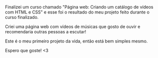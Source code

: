 Finalizei um curso chamado "Página web: Criando um catálogo de vídeos com HTML e CSS" e esse foi o resultado do meu projeto feito durante o curso finalizado.

Criei uma página web com vídeos de músicas que gosto de ouvir e recomendaria outras pessoas a escutar!

Este é o meu primeiro projeto da vida, então está bem simples mesmo.

Espero que goste! <3
